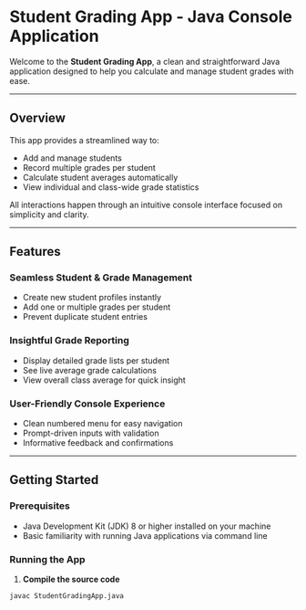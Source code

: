 # Student Grading App - Java Console Application

Welcome to the **Student Grading App**, a clean and straightforward Java application designed to help you calculate and manage student grades with ease.

---

## Overview

This app provides a streamlined way to:

- Add and manage students
- Record multiple grades per student
- Calculate student averages automatically
- View individual and class-wide grade statistics

All interactions happen through an intuitive console interface focused on simplicity and clarity.

---

## Features

### Seamless Student & Grade Management

- Create new student profiles instantly  
- Add one or multiple grades per student  
- Prevent duplicate student entries  

### Insightful Grade Reporting

- Display detailed grade lists per student  
- See live average grade calculations  
- View overall class average for quick insight  

### User-Friendly Console Experience

- Clean numbered menu for easy navigation  
- Prompt-driven inputs with validation  
- Informative feedback and confirmations  

---

## Getting Started

### Prerequisites

- Java Development Kit (JDK) 8 or higher installed on your machine  
- Basic familiarity with running Java applications via command line

### Running the App

1. **Compile the source code**  
```bash
javac StudentGradingApp.java
